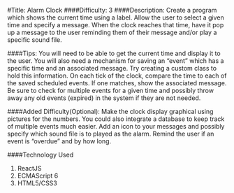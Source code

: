 #Title: Alarm Clock
####Difficulty: 3
####Description:
Create a program which shows the current time using a label. Allow the user to
select a given time and specify a message. When the clock reaches that time, have it pop up a
message to the user reminding them of their message and/or play a specific sound file.

####Tips:
You will need to be able to get the current time and display it to the user. You will also
need a mechanism for saving an “event” which has a specific time and an associated message.
Try creating a custom class to hold this information. On each tick of the clock, compare the time
to each of the saved scheduled events. If one matches, show the associated message. Be sure
to check for multiple events for a given time and possibly throw away any old events (expired) in
the system if they are not needed.

####Added Difficulty(Optional):
Make the clock display graphical using pictures for the numbers. You could
also integrate a database to keep track of multiple events much easier. Add an icon to your
messages and possibly specify which sound file is to played as the alarm. Remind the user if an
event is “overdue” and by how long.

####Technology Used
1. ReactJS
2. ECMAScript 6
3. HTML5/CSS3
